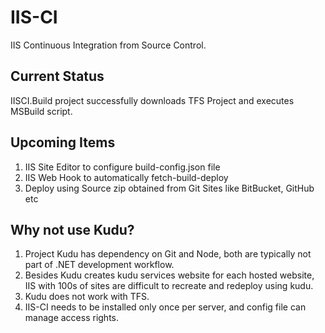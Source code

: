 IIS-CI
======

IIS Continuous Integration from Source Control.

Current Status
--------------
IISCI.Build project successfully downloads TFS Project and executes MSBuild script.

Upcoming Items
--------------

1. IIS Site Editor to configure build-config.json file
2. IIS Web Hook to automatically fetch-build-deploy
3. Deploy using Source zip obtained from Git Sites like BitBucket, GitHub etc
 
Why not use Kudu?
----------------

1. Project Kudu has dependency on Git and Node, both are typically not part of .NET development workflow. 
2. Besides Kudu creates kudu services website for each hosted website, IIS with 100s of sites are difficult to recreate and redeploy using kudu.
3. Kudu does not work with TFS.
4. IIS-CI needs to be installed only once per server, and config file can manage access rights.

